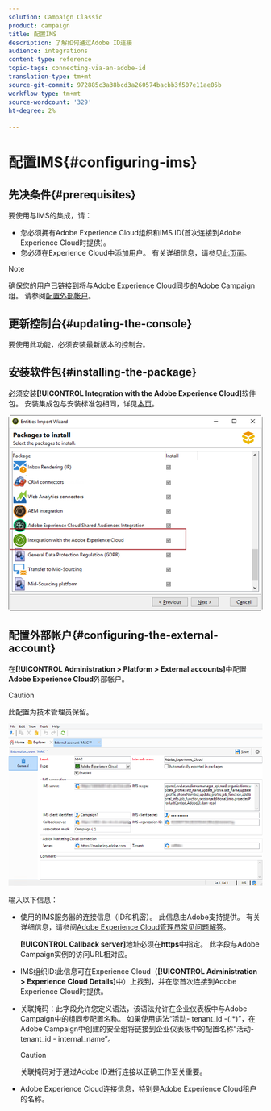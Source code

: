 ```yaml
---
solution: Campaign Classic
product: campaign
title: 配置IMS
description: 了解如何通过Adobe ID连接
audience: integrations
content-type: reference
topic-tags: connecting-via-an-adobe-id
translation-type: tm+mt
source-git-commit: 972885c3a38bcd3a260574bacbb3f507e11ae05b
workflow-type: tm+mt
source-wordcount: '329'
ht-degree: 2%

---
```



# 配置IMS{#configuring-ims}

## 先决条件{#prerequisites}

要使用与IMS的集成，请：

* 您必须拥有Adobe Experience Cloud组织和IMS ID(首次连接到Adobe Experience Cloud时提供)。
* 您必须在Experience Cloud中添加用户。 有关详细信息，请参见[此页面](https://docs.adobe.com/content/help/en/core-services/interface/manage-users-and-products/admin-getting-started.html)。

>[!NOTE]
>
>确保您的用户已链接到将与Adobe Experience Cloud同步的Adobe Campaign组。 请参阅[配置外部帐户](#configuring-the-external-account)。

## 更新控制台{#updating-the-console}

要使用此功能，必须安装最新版本的控制台。

## 安装软件包{#installing-the-package}

必须安装&#x200B;**[!UICONTROL Integration with the Adobe Experience Cloud]**&#x200B;软件包。 安装集成包与安装标准包相同，详见[本页](../../installation/using/installing-campaign-standard-packages.md)。

![](assets/ims_6.png)

## 配置外部帐户{#configuring-the-external-account}

在&#x200B;**[!UICONTROL Administration > Platform > External accounts]**&#x200B;中配置&#x200B;**Adobe Experience Cloud**&#x200B;外部帐户。

>[!CAUTION]
>
>此配置为技术管理员保留。

![](assets/ims_5.png)

输入以下信息：

* 使用的IMS服务器的连接信息（ID和机密）。 此信息由Adobe支持提供。 有关详细信息，请参阅[Adobe Experience Cloud管理员常见问题解答](https://docs.adobe.com/content/help/en/core-services/interface/manage-users-and-products/faq.html)。

   **[!UICONTROL Callback server]**&#x200B;地址必须在&#x200B;**https**&#x200B;中指定。 此字段与Adobe Campaign实例的访问URL相对应。

* IMS组织ID:此信息可在Experience Cloud（**[!UICONTROL Administration > Experience Cloud Details]**&#x200B;中）上找到，并在您首次连接到Adobe Experience Cloud时提供。
* 关联掩码：此字段允许您定义语法，该语法允许在企业仪表板中与Adobe Campaign中的组同步配置名称。 如果使用语法“活动- tenant_id -(.*)”，在Adobe Campaign中创建的安全组将链接到企业仪表板中的配置名称“活动- tenant_id - internal_name”。

   >[!CAUTION]
   >
   >关联掩码对于通过Adobe ID进行连接以正确工作至关重要。

* Adobe Experience Cloud连接信息，特别是Adobe Experience Cloud租户的名称。

